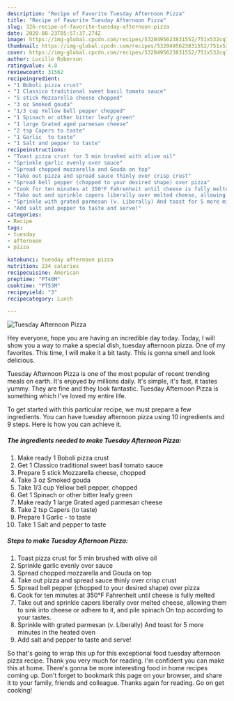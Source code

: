 ```yaml
---
description: "Recipe of Favorite Tuesday Afternoon Pizza"
title: "Recipe of Favorite Tuesday Afternoon Pizza"
slug: 326-recipe-of-favorite-tuesday-afternoon-pizza
date: 2020-08-23T05:57:37.274Z
image: https://img-global.cpcdn.com/recipes/5320495623831552/751x532cq70/tuesday-afternoon-pizza-recipe-main-photo.jpg
thumbnail: https://img-global.cpcdn.com/recipes/5320495623831552/751x532cq70/tuesday-afternoon-pizza-recipe-main-photo.jpg
cover: https://img-global.cpcdn.com/recipes/5320495623831552/751x532cq70/tuesday-afternoon-pizza-recipe-main-photo.jpg
author: Lucille Roberson
ratingvalue: 4.8
reviewcount: 31562
recipeingredient:
- "1 Boboli pizza crust"
- "1 Classico traditional sweet basil tomato sauce"
- "5 stick Mozzarella cheese chopped"
- "3 oz Smoked gouda"
- "1/3 cup Yellow bell pepper chopped"
- "1 Spinach or other bitter leafy green"
- "1 large Grated aged parmesan cheese"
- "2 tsp Capers to taste"
- "1 Garlic  to taste"
- "1 Salt and pepper to taste"
recipeinstructions:
- "Toast pizza crust for 5 min brushed with olive oil"
- "Sprinkle garlic evenly over sauce"
- "Spread chopped mozzarella and Gouda on top"
- "Take out pizza and spread sauce thinly over crisp crust"
- "Spread bell pepper (chopped to your desired shape) over pizza"
- "Cook for ten minutes at 350°F Fahrenheit until cheese is fully melted"
- "Take out and sprinkle capers liberally over melted cheese, allowing them to sink into cheese or adhere to it, and pile spinach On top according to your tastes."
- "Sprinkle with grated parmesan (v. Liberally) And toast for 5 more minutes in the heated oven"
- "Add salt and pepper to taste and serve!"
categories:
- Recipe
tags:
- tuesday
- afternoon
- pizza

katakunci: tuesday afternoon pizza 
nutrition: 234 calories
recipecuisine: American
preptime: "PT40M"
cooktime: "PT53M"
recipeyield: "3"
recipecategory: Lunch

---
```



![Tuesday Afternoon Pizza](https://img-global.cpcdn.com/recipes/5320495623831552/751x532cq70/tuesday-afternoon-pizza-recipe-main-photo.jpg)

Hey everyone, hope you are having an incredible day today. Today, I will show you a way to make a special dish, tuesday afternoon pizza. One of my favorites. This time, I will make it a bit tasty. This is gonna smell and look delicious.

Tuesday Afternoon Pizza is one of the most popular of recent trending meals on earth. It's enjoyed by millions daily. It's simple, it's fast, it tastes yummy. They are fine and they look fantastic. Tuesday Afternoon Pizza is something which I've loved my entire life.




To get started with this particular recipe, we must prepare a few ingredients. You can have tuesday afternoon pizza using 10 ingredients and 9 steps. Here is how you can achieve it.

<!--inarticleads1-->

##### The ingredients needed to make Tuesday Afternoon Pizza:

1. Make ready 1 Boboli pizza crust
1. Get 1 Classico traditional sweet basil tomato sauce
1. Prepare 5 stick Mozzarella cheese, chopped
1. Take 3 oz Smoked gouda
1. Take 1/3 cup Yellow bell pepper, chopped
1. Get 1 Spinach or other bitter leafy green
1. Make ready 1 large Grated aged parmesan cheese
1. Take 2 tsp Capers (to taste)
1. Prepare 1 Garlic - to taste
1. Take 1 Salt and pepper to taste




<!--inarticleads2-->

##### Steps to make Tuesday Afternoon Pizza:

1. Toast pizza crust for 5 min brushed with olive oil
1. Sprinkle garlic evenly over sauce
1. Spread chopped mozzarella and Gouda on top
1. Take out pizza and spread sauce thinly over crisp crust
1. Spread bell pepper (chopped to your desired shape) over pizza
1. Cook for ten minutes at 350°F Fahrenheit until cheese is fully melted
1. Take out and sprinkle capers liberally over melted cheese, allowing them to sink into cheese or adhere to it, and pile spinach On top according to your tastes.
1. Sprinkle with grated parmesan (v. Liberally) And toast for 5 more minutes in the heated oven
1. Add salt and pepper to taste and serve!




So that's going to wrap this up for this exceptional food tuesday afternoon pizza recipe. Thank you very much for reading. I'm confident you can make this at home. There's gonna be more interesting food in home recipes coming up. Don't forget to bookmark this page on your browser, and share it to your family, friends and colleague. Thanks again for reading. Go on get cooking!
